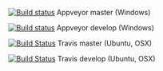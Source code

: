 [![Build status](https://ci.appveyor.com/project/Mystfit/showtime-cpp/branch/master)](https://ci.appveyor.com/project/Mystfit/showtime-cpp/branch/master) Appveyor master (Windows)

[![Build status](https://ci.appveyor.com/project/Mystfit/showtime-cpp/branch/develop)](https://ci.appveyor.com/project/Mystfit/showtime-cpp/branch/develop) Appveyor develop (Windows)

[![Build Status](https://travis-ci.org/Mystfit/Showtime-Cpp.svg?branch=master)](https://travis-ci.org/Mystfit/Showtime-Cpp) Travis master (Ubuntu, OSX)

[![Build Status](https://travis-ci.org/Mystfit/Showtime-Cpp.svg?branch=develop)](https://travis-ci.org/Mystfit/Showtime-Cpp) Travis develop (Ubuntu, OSX)
